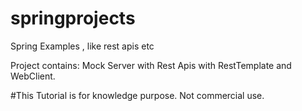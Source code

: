 # springprojects
Spring Examples , like rest apis etc

Project contains: Mock Server with Rest Apis with RestTemplate and WebClient.

#This Tutorial is for knowledge purpose.
Not commercial use.

                  
